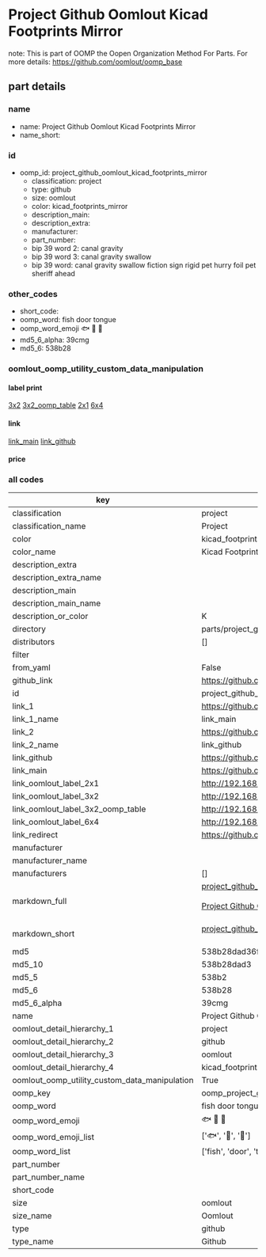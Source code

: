 # Project Github Oomlout Kicad Footprints Mirror  

note: This is part of OOMP the Oopen Organization Method For Parts. For more details: https://github.com/oomlout/oomp_base

##  part details
  







### name
* name: Project Github Oomlout Kicad Footprints Mirror
* name_short: 
### id
* oomp_id: project_github_oomlout_kicad_footprints_mirror
  * classification: project
  * type: github
  * size: oomlout
  * color: kicad_footprints_mirror
  * description_main: 
  * description_extra: 
  * manufacturer: 
  * part_number: 
  * bip 39 word 2: canal gravity
  * bip 39 word 3: canal gravity swallow
  * bip 39 word: canal gravity swallow fiction sign rigid pet hurry foil pet sheriff ahead

### other_codes
* short_code: 
* oomp_word: fish door tongue
* oomp_word_emoji :fish: :door: :tongue:
* md5_6_alpha: 39cmg
* md5_6: 538b28






### oomlout_oomp_utility_custom_data_manipulation
#### label print
[3x2](http://192.168.1.245:1112/?label=oomp%2039cmg)
[3x2_oomp_table](http://192.168.1.108:1112/?label=oomp%2039cmg)
[2x1](http://192.168.1.242:1112/?label=oomp%2039cmg)
[6x4](http://192.168.1.55:1112/?label=oomp%2039cmg)    

#### link

[link_main](https://github.com/oomlout/oomlout_oomp_version_1_messy/tree/main/parts/project_github_oomlout_kicad_footprints_mirror) [link_github](https://github.com/oomlout/oomlout_oomp_version_1_messy/tree/main/parts/project_github_oomlout_kicad_footprints_mirror)                             

#### price







### all codes 
| key | value |  
| --- | --- |  
| classification | project |  
| classification_name | Project |  
| color | kicad_footprints_mirror |  
| color_name | Kicad Footprints Mirror |  
| description_extra |  |  
| description_extra_name |  |  
| description_main |  |  
| description_main_name |  |  
| description_or_color | K  |  
| directory | parts/project_github_oomlout_kicad_footprints_mirror |  
| distributors | [] |  
| filter |  |  
| from_yaml | False |  
| github_link | https://github.com/oomlout/oomlout_oomp_part_src/tree/main/parts/project_github_oomlout_kicad_footprints_mirror |  
| id | project_github_oomlout_kicad_footprints_mirror |  
| link_1 | https://github.com/oomlout/oomlout_oomp_version_1_messy/tree/main/parts/project_github_oomlout_kicad_footprints_mirror |  
| link_1_name | link_main |  
| link_2 | https://github.com/oomlout/oomlout_oomp_version_1_messy/tree/main/parts/project_github_oomlout_kicad_footprints_mirror |  
| link_2_name | link_github |  
| link_github | https://github.com/oomlout/oomlout_oomp_version_1_messy/tree/main/parts/project_github_oomlout_kicad_footprints_mirror |  
| link_main | https://github.com/oomlout/oomlout_oomp_version_1_messy/tree/main/parts/project_github_oomlout_kicad_footprints_mirror |  
| link_oomlout_label_2x1 | http://192.168.1.242:1112/?label=oomp%2039cmg |  
| link_oomlout_label_3x2 | http://192.168.1.245:1112/?label=oomp%2039cmg |  
| link_oomlout_label_3x2_oomp_table | http://192.168.1.108:1112/?label=oomp%2039cmg |  
| link_oomlout_label_6x4 | http://192.168.1.55:1112/?label=oomp%2039cmg |  
| link_redirect | https://github.com/oomlout/oomlout_oomp_version_1_messy/tree/main/parts/project_github_oomlout_kicad_footprints_mirror |  
| manufacturer |  |  
| manufacturer_name |  |  
| manufacturers | [] |  
| markdown_full | [project_github_oomlout_kicad_footprints_mirror](none)<br>[](none)<br>[Project Github Oomlout Kicad Footprints Mirror](none)<br><br> |  
| markdown_short | [project_github_oomlout_kicad_footprints_mirror](none)<br><br> |  
| md5 | 538b28dad36fb46ee7e4255db6198108 |  
| md5_10 | 538b28dad3 |  
| md5_5 | 538b2 |  
| md5_6 | 538b28 |  
| md5_6_alpha | 39cmg |  
| name | Project Github Oomlout Kicad Footprints Mirror |  
| oomlout_detail_hierarchy_1 | project |  
| oomlout_detail_hierarchy_2 | github |  
| oomlout_detail_hierarchy_3 | oomlout |  
| oomlout_detail_hierarchy_4 | kicad_footprints_mirror |  
| oomlout_oomp_utility_custom_data_manipulation | True |  
| oomp_key | oomp_project_github_oomlout_kicad_footprints_mirror |  
| oomp_word | fish door tongue |  
| oomp_word_emoji | :fish: :door: :tongue: |  
| oomp_word_emoji_list | [':fish:', ':door:', ':tongue:'] |  
| oomp_word_list | ['fish', 'door', 'tongue'] |  
| part_number |  |  
| part_number_name |  |  
| short_code |  |  
| size | oomlout |  
| size_name | Oomlout |  
| type | github |  
| type_name | Github |  
